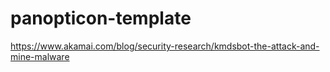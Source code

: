# panopticon-template

https://www.akamai.com/blog/security-research/kmdsbot-the-attack-and-mine-malware

